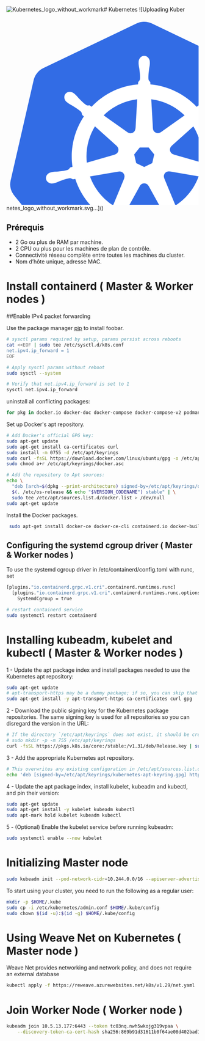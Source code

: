 ![Kubernetes_logo_without_workmark](https://github.com/user-attachments/assets/d567506b-5944-4e20-9517-0cd22e0e2769)# Kubernetes ![Uploading Kuber<?xml version="1.0" encoding="UTF-8" standalone="no"?>
<!-- Created with Inkscape (http://www.inkscape.org/) -->

<svg
   xmlns:dc="http://purl.org/dc/elements/1.1/"
   xmlns:cc="http://creativecommons.org/ns#"
   xmlns:rdf="http://www.w3.org/1999/02/22-rdf-syntax-ns#"
   xmlns:svg="http://www.w3.org/2000/svg"
   xmlns="http://www.w3.org/2000/svg"
   xmlns:sodipodi="http://sodipodi.sourceforge.net/DTD/sodipodi-0.dtd"
   xmlns:inkscape="http://www.inkscape.org/namespaces/inkscape"
   width="722.8457"
   height="701.96637"
   id="svg2"
   version="1.1"
   inkscape:version="0.48.4 r9939"
   sodipodi:docname="logo.svg"
   inkscape:export-filename="/home/thockin/src/kubernetes/new.png"
   inkscape:export-xdpi="460.95001"
   inkscape:export-ydpi="460.95001">
  <defs
     id="defs4" />
  <sodipodi:namedview
     id="base"
     pagecolor="#ffffff"
     bordercolor="#666666"
     borderopacity="1.0"
     inkscape:pageopacity="0.0"
     inkscape:pageshadow="2"
     inkscape:zoom="16.190509"
     inkscape:cx="277.56851"
     inkscape:cy="157.54494"
     inkscape:document-units="px"
     inkscape:current-layer="g3052"
     showgrid="false"
     inkscape:window-width="1519"
     inkscape:window-height="822"
     inkscape:window-x="51"
     inkscape:window-y="25"
     inkscape:window-maximized="0"
     inkscape:snap-global="false"
     fit-margin-top="10"
     fit-margin-left="10"
     fit-margin-right="10"
     fit-margin-bottom="10" />
  <metadata
     id="metadata7">
    <rdf:RDF>
      <cc:Work
         rdf:about="">
        <dc:format>image/svg+xml</dc:format>
        <dc:type
           rdf:resource="http://purl.org/dc/dcmitype/StillImage" />
        <dc:title />
      </cc:Work>
    </rdf:RDF>
  </metadata>
  <g
     inkscape:label="Layer 1"
     inkscape:groupmode="layer"
     id="layer1"
     transform="translate(-6.3260942,-174.7524)">
    <g
       id="g3052">
      <path
         style="fill:#326ce5;fill-opacity:1;stroke:#ffffff;stroke-width:0;stroke-miterlimit:4;stroke-opacity:1;stroke-dasharray:none"
         d="m 365.3125,184.8125 a 46.724621,46.342246 0 0 0 -17.90625,4.53125 l -244.34375,116.75 a 46.724621,46.342246 0 0 0 -25.28125,31.4375 L 17.5,599.78125 A 46.724621,46.342246 0 0 0 23.84375,635.3125 46.724621,46.342246 0 0 0 26.5,639 l 169.125,210.28125 a 46.724621,46.342246 0 0 0 36.53125,17.4375 L 503.375,866.65625 A 46.724621,46.342246 0 0 0 539.90625,849.25 L 708.96875,638.9375 A 46.724621,46.342246 0 0 0 718,599.71875 l -60.375,-262.25 a 46.724621,46.342246 0 0 0 -25.28125,-31.4375 l -244.375,-116.6875 A 46.724621,46.342246 0 0 0 365.3125,184.8125 z"
         id="path3055"
         inkscape:connector-curvature="0"
         inkscape:export-filename="new.png"
         inkscape:export-xdpi="250.55"
         inkscape:export-ydpi="250.55" />
      <path
         inkscape:connector-curvature="0"
         id="path3059"
         d="m 367.73366,274.05962 c -8.07696,8.2e-4 -14.62596,7.27591 -14.625,16.25 1e-5,0.13773 0.0282,0.26934 0.0312,0.40625 -0.0119,1.21936 -0.0708,2.68836 -0.0312,3.75 0.19262,5.176 1.3209,9.13749 2,13.90625 1.23028,10.20666 2.26117,18.66736 1.625,26.53125 -0.61869,2.9654 -2.80288,5.67741 -4.75,7.5625 l -0.34375,6.1875 c -8.77682,0.72717 -17.61235,2.05874 -26.4375,4.0625 -37.97461,8.62218 -70.67008,28.18307 -95.5625,54.59375 -1.61522,-1.10193 -4.44103,-3.12914 -5.2813,-3.75 -2.61117,0.35262 -5.25021,1.15829 -8.6875,-0.84375 -6.54491,-4.40563 -12.50587,-10.48693 -19.71875,-17.8125 -3.30498,-3.50419 -5.69832,-6.84101 -9.625,-10.21875 -0.89172,-0.76707 -2.25258,-1.80455 -3.25,-2.59375 -3.06988,-2.44757 -6.6907,-3.72402 -10.1875,-3.84375 -4.49589,-0.15394 -8.82394,1.60385 -11.65625,5.15625 -5.03521,6.31538 -3.42312,15.96805 3.59375,21.5625 0.0712,0.0567 0.14702,0.10078 0.21875,0.15625 0.96422,0.78162 2.14496,1.78313 3.03125,2.4375 4.16687,3.07655 7.9732,4.65145 12.125,7.09375 8.747,5.40181 15.99837,9.88086 21.75,15.28125 2.24602,2.39417 2.63858,6.61292 2.9375,8.4375 l 4.6875,4.1875 c -25.09342,37.76368 -36.70686,84.40946 -29.8437,131.9375 l -6.125,1.78125 c -1.6143,2.08461 -3.89541,5.36474 -6.2813,6.34375 -7.52513,2.37021 -15.99424,3.24059 -26.21875,4.3125 -4.80031,0.39915 -8.94218,0.16095 -14.03125,1.125 -1.12008,0.21218 -2.68072,0.61877 -3.90625,0.90625 -0.0426,0.009 -0.0824,0.0216 -0.125,0.0312 -0.0668,0.0155 -0.15456,0.0479 -0.21875,0.0625 -8.62014,2.08279 -14.15774,10.006 -12.375,17.8125 1.78316,7.80833 10.20314,12.55677 18.875,10.6875 0.0626,-0.0143 0.1535,-0.0167 0.21875,-0.0312 0.0979,-0.0224 0.18409,-0.0699 0.28125,-0.0937 1.20885,-0.26536 2.72377,-0.5606 3.78125,-0.84375 5.00334,-1.33963 8.62694,-3.30796 13.125,-5.03125 9.67694,-3.47077 17.69173,-6.37022 25.5,-7.5 3.26118,-0.25542 6.69711,2.01216 8.40625,2.96875 l 6.375,-1.09375 c 14.67018,45.48282 45.41416,82.24502 84.34375,105.3125 l -2.65625,6.375 c 0.95742,2.47542 2.01341,5.8247 1.30022,8.26932 -2.83868,7.3612 -7.70097,15.13097 -13.23772,23.79318 -2.68085,4.00192 -5.42453,7.10761 -7.84375,11.6875 -0.5789,1.09589 -1.31618,2.77932 -1.875,3.9375 -3.75884,8.04236 -1.00164,17.3052 6.21875,20.78125 7.26575,3.49788 16.28447,-0.19134 20.1875,-8.25 0.006,-0.0114 0.0257,-0.0198 0.0312,-0.0312 0.004,-0.009 -0.004,-0.0225 0,-0.0312 0.55593,-1.14255 1.34353,-2.64437 1.8125,-3.71875 2.07213,-4.74702 2.76161,-8.81506 4.21875,-13.40625 3.86962,-9.72014 5.99567,-19.91903 11.32258,-26.27411 1.45868,-1.74023 3.83681,-2.4095 6.30242,-3.06964 l 3.3125,-6 c 33.93824,13.0268 71.92666,16.52246 109.875,7.90625 8.65697,-1.96557 17.01444,-4.50945 25.09375,-7.5625 0.93098,1.65133 2.66113,4.8257 3.125,5.625 2.50559,0.81518 5.24044,1.23614 7.46875,4.53125 3.98539,6.80898 6.7109,14.86416 10.03125,24.59375 1.45738,4.59111 2.17762,8.65933 4.25,13.40625 0.47234,1.08195 1.256,2.60486 1.8125,3.75 3.89482,8.08484 12.94212,11.78667 20.21875,8.28125 7.2195,-3.4779 9.97974,-12.7399 6.21875,-20.78125 -0.55889,-1.15814 -1.3273,-2.84164 -1.90625,-3.9375 -2.41946,-4.57976 -5.1627,-7.65448 -7.84375,-11.65625 -5.53721,-8.66192 -10.12968,-15.8577 -12.96875,-23.21875 -1.18711,-3.79657 0.20028,-6.15774 1.125,-8.625 -0.55378,-0.63477 -1.73881,-4.22009 -2.4375,-5.90625 40.4574,-23.88816 70.29856,-62.02129 84.3125,-106.0625 1.8924,0.29742 5.18154,0.87936 6.25,1.09375 2.19954,-1.4507 4.22194,-3.34352 8.1875,-3.03125 7.80832,1.12937 15.82288,4.02973 25.5,7.5 4.49815,1.72306 8.1216,3.72313 13.125,5.0625 1.05749,0.28309 2.57238,0.5472 3.78125,0.8125 0.0972,0.0238 0.1833,0.0714 0.28125,0.0937 0.0653,0.0146 0.15615,0.0169 0.21875,0.0312 8.67236,1.86695 17.09384,-2.87871 18.875,-10.6875 1.78074,-7.80696 -3.7543,-15.73201 -12.375,-17.8125 -1.25393,-0.28513 -3.03225,-0.76938 -4.25,-1 -5.08912,-0.96378 -9.23092,-0.7261 -14.03125,-1.125 -10.22456,-1.07138 -18.6935,-1.94269 -26.21875,-4.3125 -3.06826,-1.19028 -5.25103,-4.84124 -6.31255,-6.34375 l -5.90625,-1.71875 c 3.06226,-22.15442 2.23655,-45.21134 -3.0625,-68.28125 -5.34839,-23.28471 -14.80037,-44.58084 -27.40625,-63.34375 1.51505,-1.37729 4.37619,-3.91091 5.1875,-4.65625 0.23716,-2.62417 0.0334,-5.37553 2.75,-8.28125 5.75134,-5.40069 13.00329,-9.87898 21.75,-15.28125 4.15167,-2.44252 7.98954,-4.01698 12.15625,-7.09375 0.94225,-0.69576 2.2289,-1.79759 3.21875,-2.59375 7.01538,-5.59633 8.63058,-15.24842 3.59375,-21.5625 -5.03683,-6.31408 -14.79712,-6.90883 -21.8125,-1.3125 -0.99856,0.79085 -2.35353,1.82252 -3.25,2.59375 -3.9265,3.37796 -6.35145,6.71439 -9.65625,10.21875 -7.21249,7.32595 -13.17407,13.43777 -19.71875,17.84375 -2.83601,1.65106 -6.98996,1.07978 -8.87505,0.96875 l -5.5625,3.96875 c -31.7188,-33.26057 -74.90466,-54.52546 -121.40605,-58.6563 -0.13006,-1.94872 -0.30045,-5.47117 -0.34375,-6.53125 -1.90371,-1.82165 -4.20342,-3.37686 -4.78125,-7.3125 -0.63617,-7.86389 0.42597,-16.32459 1.65625,-26.53125 0.6791,-4.76876 1.80738,-8.73025 2,-13.90625 0.0438,-1.17663 -0.0265,-2.88401 -0.0312,-4.15625 -9.6e-4,-8.97409 -6.54804,-16.25082 -14.625,-16.25 z m -18.3125,113.4375 -4.34375,76.71875 -0.3125,0.15625 c -0.29134,6.86335 -5.93996,12.34375 -12.875,12.34375 -2.84081,0 -5.46294,-0.91229 -7.59375,-2.46875 l -0.125,0.0625 -62.90625,-44.59375 c 19.33365,-19.01115 44.06291,-33.06039 72.5625,-39.53125 5.20599,-1.18203 10.40966,-2.0591 15.59375,-2.6875 z m 36.65625,0 c 33.27347,4.09232 64.04501,19.15882 87.625,42.25 l -62.5,44.3125 -0.21875,-0.0937 c -5.54745,4.05169 -13.36343,3.04639 -17.6875,-2.375 -1.77132,-2.22096 -2.70072,-4.83239 -2.8125,-7.46875 l -0.0625,-0.0312 z m -147.625,70.875 57.4375,51.375 -0.0625,0.3125 c 5.18437,4.50697 5.94888,12.32794 1.625,17.75 -1.7712,2.22105 -4.14208,3.71074 -6.6875,4.40625 l -0.0625,0.25 -73.625,21.25 c -3.74728,-34.26517 4.32855,-67.57364 21.375,-95.34375 z m 258.15625,0.0312 c 8.5341,13.83256 14.99655,29.28214 18.84375,46.03125 3.80106,16.54828 4.75499,33.06697 3.1875,49.03125 l -74,-21.3125 -0.0625,-0.3125 c -6.6265,-1.81104 -10.69893,-8.55162 -9.15625,-15.3125 0.63203,-2.76962 2.10222,-5.11264 4.09375,-6.84375 l -0.0312,-0.15625 57.125,-51.125 z m -140.65625,55.3125 23.53125,0 14.625,18.28125 -5.25,22.8125 -21.125,10.15625 -21.1875,-10.1875 -5.25,-22.8125 z m 75.4375,62.5625 c 0.99997,-0.0505 1.99558,0.0396 2.96875,0.21875 l 0.125,-0.15625 76.15625,12.875 c -11.1455,31.3131 -32.47281,58.44018 -60.96875,76.59375 l -29.5625,-71.40625 0.0937,-0.125 c -2.71561,-6.30999 0.002,-13.70956 6.25,-16.71875 1.59965,-0.77041 3.27089,-1.19701 4.9375,-1.28125 z m -127.90625,0.3125 c 5.81174,0.0815 11.02462,4.11525 12.375,10.03125 0.63219,2.76958 0.3245,5.51375 -0.71875,7.9375 l 0.21875,0.28125 -29.25,70.6875 c -27.34716,-17.5486 -49.12927,-43.82403 -60.78125,-76.06245 l 75.5,-12.8125 0.125,0.15625 c 0.84451,-0.15541 1.701,-0.2304 2.53125,-0.21875 z m 63.78125,30.9688 c 2.02445,-0.0744 4.07865,0.34098 6.03125,1.28125 2.55951,1.23253 4.53673,3.17319 5.78125,5.5 l 0.28125,0 37.21875,67.25 c -4.83029,1.61923 -9.79609,3.00308 -14.875,4.15625 -28.46453,6.4629 -56.83862,4.50467 -82.53125,-4.25 l 37.125,-67.125 0.0625,0 c 2.22767,-4.16441 6.45247,-6.64887 10.90625,-6.8125 z"
         style="font-size:medium;font-style:normal;font-variant:normal;font-weight:normal;font-stretch:normal;text-indent:0;text-align:start;text-decoration:none;line-height:normal;letter-spacing:normal;word-spacing:normal;text-transform:none;direction:ltr;block-progression:tb;writing-mode:lr-tb;text-anchor:start;baseline-shift:baseline;color:#000000;fill:#ffffff;fill-opacity:1;stroke:#ffffff;stroke-width:0.25;stroke-miterlimit:4;stroke-opacity:1;stroke-dasharray:none;marker:none;visibility:visible;display:inline;overflow:visible;enable-background:accumulate;font-family:Sans;-inkscape-font-specification:Sans"
         sodipodi:nodetypes="ccccccccsccccscssccsccccccccscccsccccccccccccccscccscsccsccccscscsccccccccscccscsccccsccccscscscccccccccccccccscccsccccccccccccscccccscccccccccccccccccccccccscccscccccccccscccscccc"
         inkscape:export-filename="./path3059.png"
         inkscape:export-xdpi="250.55"
         inkscape:export-ydpi="250.55" />
    </g>
  </g>
</svg>
netes_logo_without_workmark.svg…]()

## Prérequis

* 2 Go ou plus de RAM par machine. 
* 2 CPU ou plus pour les machines de plan de contrôle.
* Connectivité réseau complète entre toutes les machines du cluster.
* Nom d’hôte unique, adresse MAC.

# Install containerd ( Master & Worker nodes )
##Enable IPv4 packet forwarding 


Use the package manager [pip](https://pip.pypa.io/en/stable/) to install foobar.

```bash
# sysctl params required by setup, params persist across reboots
cat <<EOF | sudo tee /etc/sysctl.d/k8s.conf
net.ipv4.ip_forward = 1
EOF

# Apply sysctl params without reboot
sudo sysctl --system

# Verify that net.ipv4.ip_forward is set to 1
sysctl net.ipv4.ip_forward
```
uninstall all conflicting packages:
```bash
for pkg in docker.io docker-doc docker-compose docker-compose-v2 podman-docker containerd runc; do sudo apt-get remove $pkg; done
```
Set up Docker's apt repository.
```bash
# Add Docker's official GPG key:
sudo apt-get update
sudo apt-get install ca-certificates curl
sudo install -m 0755 -d /etc/apt/keyrings
sudo curl -fsSL https://download.docker.com/linux/ubuntu/gpg -o /etc/apt/keyrings/docker.asc
sudo chmod a+r /etc/apt/keyrings/docker.asc

# Add the repository to Apt sources:
echo \
  "deb [arch=$(dpkg --print-architecture) signed-by=/etc/apt/keyrings/docker.asc] https://download.docker.com/linux/ubuntu \
  $(. /etc/os-release && echo "$VERSION_CODENAME") stable" | \
  sudo tee /etc/apt/sources.list.d/docker.list > /dev/null
sudo apt-get update
```
Install the Docker packages.
```bash
 sudo apt-get install docker-ce docker-ce-cli containerd.io docker-buildx-plugin docker-compose-plugin
```

## Configuring the systemd cgroup driver ( Master & Worker nodes )
To use the systemd cgroup driver in /etc/containerd/config.toml with runc, set
```bash
[plugins."io.containerd.grpc.v1.cri".containerd.runtimes.runc]
  [plugins."io.containerd.grpc.v1.cri".containerd.runtimes.runc.options]
    SystemdCgroup = true
```
```bash
# restart containerd service
sudo systemctl restart containerd
```
# Installing kubeadm, kubelet and kubectl  ( Master & Worker nodes )

1 - Update the apt package index and install packages needed to use the Kubernetes apt repository:
```bash
sudo apt-get update
# apt-transport-https may be a dummy package; if so, you can skip that package
sudo apt-get install -y apt-transport-https ca-certificates curl gpg
```
2 - Download the public signing key for the Kubernetes package repositories. The same signing key is used for all repositories so you can disregard the version in the URL:
```bash
# If the directory `/etc/apt/keyrings` does not exist, it should be created before the curl command, read the note below.
# sudo mkdir -p -m 755 /etc/apt/keyrings
curl -fsSL https://pkgs.k8s.io/core:/stable:/v1.31/deb/Release.key | sudo gpg --dearmor -o /etc/apt/keyrings/kubernetes-apt-keyring.gpg
```
3 - Add the appropriate Kubernetes apt repository.
```bash
# This overwrites any existing configuration in /etc/apt/sources.list.d/kubernetes.list
echo 'deb [signed-by=/etc/apt/keyrings/kubernetes-apt-keyring.gpg] https://pkgs.k8s.io/core:/stable:/v1.31/deb/ /' | sudo tee /etc/apt/sources.list.d/kubernetes.list
```
4 - Update the apt package index, install kubelet, kubeadm and kubectl, and pin their version:
```bash
sudo apt-get update
sudo apt-get install -y kubelet kubeadm kubectl
sudo apt-mark hold kubelet kubeadm kubectl
```
5 - (Optional) Enable the kubelet service before running kubeadm:
```bash
sudo systemctl enable --now kubelet
```
# Initializing Master node
```bash
sudo kubeadm init --pod-network-cidr=10.244.0.0/16 --apiserver-advertise-address=10.5.13.177
```
To start using your cluster, you need to run the following as a regular user:
```bash
mkdir -p $HOME/.kube
sudo cp -i /etc/kubernetes/admin.conf $HOME/.kube/config
sudo chown $(id -u):$(id -g) $HOME/.kube/config
```
# Using Weave Net on Kubernetes ( Master node )
Weave Net provides networking and network policy, and does not require an external database
```bash
kubectl apply -f https://reweave.azurewebsites.net/k8s/v1.29/net.yaml
```
# Join Worker Node ( Worker node )

```bash
kubeadm join 10.5.13.177:6443 --token tc03nq.nwh5wkojg319vpaa \
	--discovery-token-ca-cert-hash sha256:869b91d31611b0f64ae08d402bad1a5be636b8cfd5b98997381bdb408bd1a1d5
```

